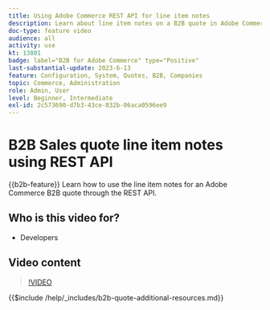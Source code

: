 ```yaml
---
title: Using Adobe Commerce REST API for line item notes
description: Learn about line item notes on a B2B quote in Adobe Commerce using REST API
doc-type: feature video
audience: all
activity: use
kt: 13801
badge: label="B2B for Adobe Commerce" type="Positive"
last-substantial-update: 2023-6-13
feature: Configuration, System, Quotes, B2B, Companies
topic: Commerce, Administration
role: Admin, User
level: Beginner, Intermediate
exl-id: 2c573690-d7b3-43ce-832b-06aca0596ee9
---
```

# B2B Sales quote line item notes using REST API

{{b2b-feature}}
Learn how to use the line item notes for an Adobe Commerce B2B quote through the REST API.

## Who is this video for?

- Developers

## Video content

>[!VIDEO](https://video.tv.adobe.com/v/3420418?learn=on)

{{$include /help/_includes/b2b-quote-additional-resources.md}}
